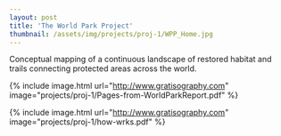 ```yaml
---
layout: post
title: 'The World Park Project'
thumbnail: /assets/img/projects/proj-1/WPP_Home.jpg
---
```

Conceptual mapping of a continuous landscape of restored habitat and trails connecting protected areas across the world.

{% include image.html url="http://www.gratisography.com" image="projects/proj-1/Pages-from-WorldParkReport.pdf" %}

{% include image.html url="http://www.gratisography.com" image="projects/proj-1/how-wrks.pdf" %}
